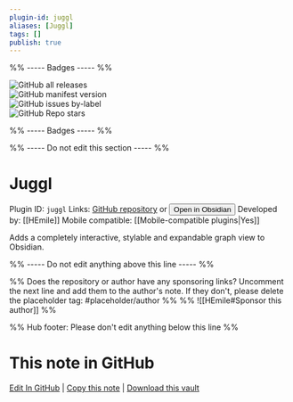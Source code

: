 ```yaml
---
plugin-id: juggl
aliases: [Juggl]
tags: []
publish: true
---
```


%% ----- Badges ----- %%

![GitHub all releases](https://img.shields.io/github/downloads/HEmile/juggl/total?color=573E7A&logo=github&style=for-the-badge)  
![GitHub manifest version](https://img.shields.io/github/manifest-json/v/HEmile/juggl?color=573E7A&logo=github&style=for-the-badge)  
![GitHub issues by-label](https://img.shields.io/github/issues/HEmile/juggl/help%20wanted?color=573E7A&logo=github&style=for-the-badge)  
![GitHub Repo stars](https://img.shields.io/github/stars/HEmile/juggl?color=573E7A&logo=github&style=for-the-badge)

%% ----- Badges ----- %%

%% ----- Do not edit this section ----- %%

# Juggl

Plugin ID: `juggl`
Links: [GitHub repository](https://github.com/HEmile/juggl) or [<button id=HH>Open in Obsidian</button>](obsidian://show-plugin?id=juggl)
Developed by: [[HEmile]]
Mobile compatible: [[Mobile-compatible plugins|Yes]]

Adds a completely interactive, stylable and expandable graph view to Obsidian.

%% ----- Do not edit anything above this line ----- %%

%% Does the repository or author have any sponsoring links? Uncomment the next line and add them to the author's note. If they don't, please delete the placeholder tag: #placeholder/author %%
%% ![[HEmile#Sponsor this author]] %%

%% Hub footer: Please don't edit anything below this line %%

# This note in GitHub

<span class="git-footer">[Edit In GitHub](https://github.dev/obsidian-community/obsidian-hub/blob/main/02%20-%20Community%20Expansions/02.05%20All%20Community%20Expansions/Plugins/juggl.md "git-hub-edit-note") | [Copy this note](https://raw.githubusercontent.com/obsidian-community/obsidian-hub/main/02%20-%20Community%20Expansions/02.05%20All%20Community%20Expansions/Plugins/juggl.md "git-hub-copy-note") | [Download this vault](https://github.com/obsidian-community/obsidian-hub/archive/refs/heads/main.zip "git-hub-download-vault") </span>

